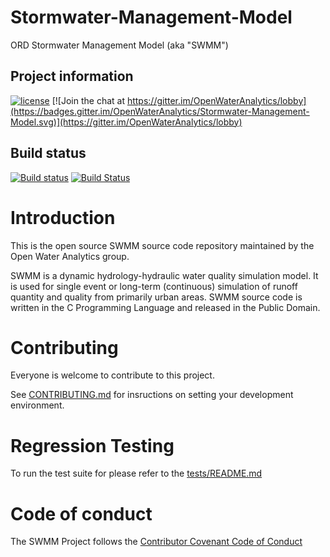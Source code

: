 # Stormwater-Management-Model

ORD Stormwater Management Model (aka "SWMM")

## Project information

[![license](https://img.shields.io/github/license/mashape/apistatus.svg)](https://github.com/OpenWaterAnalytics/Stormwater-Management-Model)
[![Join the chat at https://gitter.im/OpenWaterAnalytics/lobby](https://badges.gitter.im/OpenWaterAnalytics/Stormwater-Management-Model.svg)](https://gitter.im/OpenWaterAnalytics/lobby)

## Build status
[![Build status](https://ci.appveyor.com/api/projects/status/qqadv5br6k0w0vy0?svg=true)](https://ci.appveyor.com/project/OpenWaterAnalytics/stormwater-management-model)
[![Build Status](https://travis-ci.org/OpenWaterAnalytics/Stormwater-Management-Model.svg?branch=develop)](https://travis-ci.org/OpenWaterAnalytics/Stormwater-Management-Model)
<!--[![CircleCI](https://circleci.com/gh/OpenWaterAnalytics/Stormwater-Management-Model/tree/develop.svg?style=shield)](https://circleci.com/gh/OpenWaterAnalytics/Stormwater-Management-Model/tree/develop)-->

# Introduction
This is the open source SWMM source code repository maintained by the Open
Water Analytics group.

SWMM is a dynamic hydrology-hydraulic water quality simulation model. It is
used for single event or long-term (continuous) simulation of runoff quantity
and quality from primarily urban areas. SWMM source code is written in the C
Programming Language and released in the Public Domain.

# Contributing

Everyone is welcome to contribute to this project.

See [CONTRIBUTING.md](https://github.com/OpenWaterAnalytics/Stormwater-Management-Model/blob/develop/.github/CONTRIBUTING.md) for insructions on setting your development environment.

# Regression Testing

To run the test suite for please refer to the [tests/README.md](https://github.com/OpenWaterAnalytics/Stormwater-Management-Model/blob/feature-nrtest/tests/README.md)

# Code of conduct

The SWMM Project follows the [Contributor Covenant Code of Conduct](https://github.com/OpenWaterAnalytics/Stormwater-Management-Model/blob/develop/.github/CODE_OF_CONDUCT.md)
